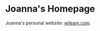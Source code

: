 Joanna's Homepage
================

Joanna's personal website: [wileam.com](https://davidnsw.github.com/homepage).